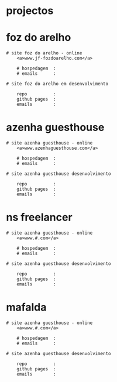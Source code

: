 projectos
=========

  foz do arelho
  =============
    # site foz do arelho - online 
        <a>www.jf-fozdoarelho.com</a>

        # hospedagem  :
        # emails      :
        
    # site foz do arelho em desenvolvimento
      
        repo          :  
        github pages  :
        emails        :
        
        
       
  azenha guesthouse
  =================
    # site azenha guesthouse - online 
        <a>www.azenhaguesthouse.com</a>
        
        # hospedagem  :
        # emails      :
        
    # site azenha guesthouse desenvolvimento
      
        repo          :  
        github pages  :
        emails        :
        
  
  ns freelancer
  =================
    # site azenha guesthouse - online 
        <a>www.#.com</a>
        
        # hospedagem  :
        # emails      :
        
    # site azenha guesthouse desenvolvimento
      
        repo          :  
        github pages  :
        emails        :
        
        
  mafalda
  =======
    # site azenha guesthouse - online 
        <a>www.#.com</a>
        
        # hospedagem  :
        # emails      :
        
    # site azenha guesthouse desenvolvimento
      
        repo          :  
        github pages  :
        emails        :
